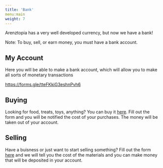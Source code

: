 ```yaml
---
title: 'Bank'
menu:main
weight: 7
---
```


Arenztopia has a very well developed currency, but now we have a bank! 

Note: To buy, sell, or earn money, you must have a bank account.


## My Account

Here you will be able to make a bank account, which will allow you to make all sorts of monetary transactions

https://forms.gle/tteFKkiG3eshnPvh6

## Buying
Looking for food, treats, toys, anything? You can buy it [here](
https://forms.gle/T5LMgeBZ724sdPAi8). Fill out the form and you will be notified the cost of your purchases. The money will be taken out of your account.

## Selling
Have a buisness or just want to start selling something? Fill out the form [here](https://forms.gle/3JZFU8iSrwuWwqJq6) and we will tell you the cost of the materials and you can make money that will be deposited in your account.
